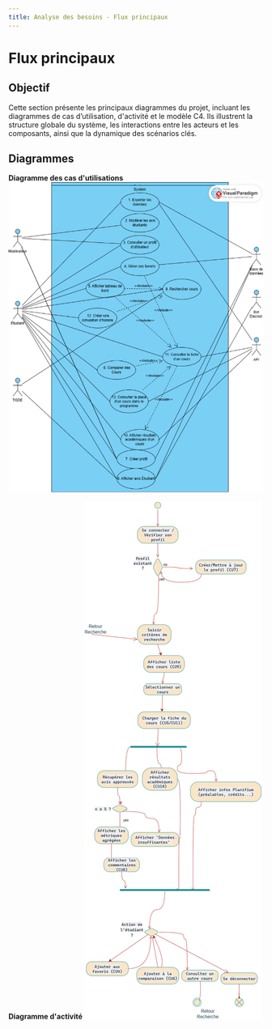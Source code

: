 ```yaml
---
title: Analyse des besoins - Flux principaux
---
```


# Flux principaux

## Objectif

Cette section présente les principaux diagrammes du projet, incluant les diagrammes de cas d’utilisation, d'activité et le modèle C4. Ils illustrent la structure globale du système, les interactions entre les acteurs et les composants, ainsi que la dynamique des scénarios clés.

## Diagrammes

**Diagramme des cas d'utilisations**
![Diagramme du système](../images/Diagramme_CUs.png)

**Diagramme d'activité**
![Diagramme du système](../images/diagramme-activite.png)



